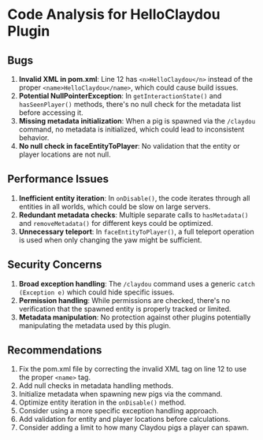 # Code Analysis for HelloClaydou Plugin

## Bugs
1. **Invalid XML in pom.xml**: Line 12 has `<n>HelloClaydou</n>` instead of the proper `<name>HelloClaydou</name>`, which could cause build issues.
2. **Potential NullPointerException**: In `getInteractionState()` and `hasSeenPlayer()` methods, there's no null check for the metadata list before accessing it.
3. **Missing metadata initialization**: When a pig is spawned via the `/claydou` command, no metadata is initialized, which could lead to inconsistent behavior.
4. **No null check in faceEntityToPlayer**: No validation that the entity or player locations are not null.

## Performance Issues
1. **Inefficient entity iteration**: In `onDisable()`, the code iterates through all entities in all worlds, which could be slow on large servers.
2. **Redundant metadata checks**: Multiple separate calls to `hasMetadata()` and `removeMetadata()` for different keys could be optimized.
3. **Unnecessary teleport**: In `faceEntityToPlayer()`, a full teleport operation is used when only changing the yaw might be sufficient.

## Security Concerns
1. **Broad exception handling**: The `/claydou` command uses a generic `catch (Exception e)` which could hide specific issues.
2. **Permission handling**: While permissions are checked, there's no verification that the spawned entity is properly tracked or limited.
3. **Metadata manipulation**: No protection against other plugins potentially manipulating the metadata used by this plugin.

## Recommendations
1. Fix the pom.xml file by correcting the invalid XML tag on line 12 to use the proper `<name>` tag.
2. Add null checks in metadata handling methods.
3. Initialize metadata when spawning new pigs via the command.
4. Optimize entity iteration in the `onDisable()` method.
5. Consider using a more specific exception handling approach.
6. Add validation for entity and player locations before calculations.
7. Consider adding a limit to how many Claydou pigs a player can spawn.